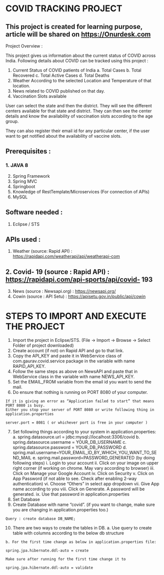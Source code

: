 # COVID TRACKING PROJECT

## This project is created for learning purpose, article will be shared on https://Onurdesk.com

Project Overview :

This project gives us information about the current status of COVID across India. Following
details about COVID can be tracked using this project :

1. Current Status of COVID patients of India
    a. Total Cases
    b. Total Recovered
    c. Total Active Cases
    d. Total Deaths
2. Weather According to the selected Location and Temperature of that location.
3. News related to COVID published on that day.
4. Vaccination Slots available

User can select the state and then the district. They will see the different centers available for
that state and district. They can then see the center details and know the availability of
vaccination slots according to the age group.

They can also register their email id for any particular center, if the user want to get notified
about the availability of vaccine slots.

## Prerequisites :

### 1. JAVA 8

2. Spring Framework
3. Spring MVC
4. Springboot
5. Knowledge of RestTemplate/Microservices (For connection of APIs)
6. MySQL

## Software needed :

1. Eclipse / STS

## APIs used :

1. Weather (source: Rapid API) : https://rapidapi.com/weatherapi/api/weatherapi-com

## 2. Covid- 19 (source : Rapid API) : https://rapidapi.com/api-sports/api/covid- 193

3. News (source : Newsapi.org) : https://newsapi.org/
4. Cowin (source : API Setu) : https://apisetu.gov.in/public/api/cowin


# STEPS TO IMPORT AND EXECUTE THE PROJECT

1. Import the project in Eclipse/STS. (File -> Import -> Browse -> Select Folder of project
    downloaded)
2. Create account (if not) on Rapid API and go to that link.
3. Copy the API_KEY and paste it in WebService class of com.gaurav.covid.service
    package in the variable with name RAPID_API_KEY.
4. Follow the same steps as above on NewsAPI and paste that in WebService class in
    the variable with name NEWS_API_KEY.
5. Set the EMAIL_FROM variable from the email id you want to send the mail.
6. Do ensure that nothing is running on PORT 8080 of your computer.

```
If it is giving an error as “Application failed to start” that means PORT 8080 is busy.
Either you stop your server of PORT 8080 or write following thing in
application.properties
```
```
server.port = 8081 ( or whichever port is free in your computer )
```
7. Set following things according to your system in application.properties:
    a. spring.datasource.url = jdbc:mysql://localhost:3306/covid
    b. spring.datasource.username = YOUR_DB_USERNAME
    c. spring.datasource.password = YOUR_DB_PASSWORD
    d. spring.mail.username=YOUR_EMAIL_ID_BY_WHICH_YOU_WANT_TO_SEND_MAIL
    e. spring.mail.password=PASSWORD_GENERATED (by doing following steps)
       i. Login to your account
ii. Click on your image on upper right corner (if working on chrome. May
vary according to browser)
iii. Click on Manage your Google Account
iv. Click on Security
v. Click on App Password (if not able to see. Check after enabling 2-way
authentication)
vi. Choose “Others” in select app dropdown
vii. Give App name according to you
viii. Click on Generate. A password will be generated.
ix. Use that password in application.properties
8. Set Database
9. Create Database with name “covid”. (if you want to change, make sure you are
    changing in application.properties too.)

```
Query : create database DB_NAME;
```

10. There are two ways to create the tables in DB.
    a. Use query to create table with columns according to the below db structure

```
b. For the first time change as below in application.properties file:
```
```
spring.jpa.hibernate.ddl-auto = create
```
```
Make sure after running for the first time change it to
```
```
spring.jpa.hibernate.ddl-auto = validate
```
